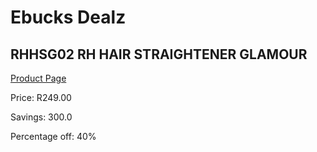 
# Ebucks Dealz
## RHHSG02 RH HAIR STRAIGHTENER GLAMOUR
[Product Page](https://www.ebucks.com/web/shop/productSelected.do?prodId=1132993204&catId=1158500560)

Price: R249.00

Savings: 300.0

Percentage off: 40%
	
